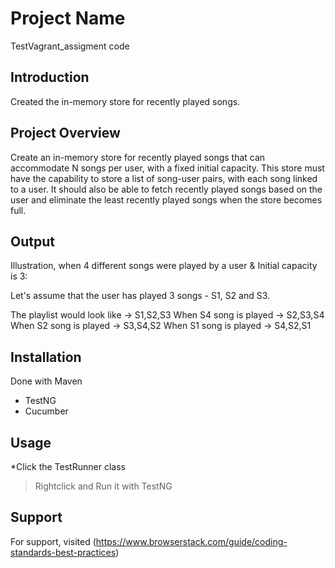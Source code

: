 # Project Name
TestVagrant_assigment code 

## Introduction
Created the in-memory store for recently played songs.

## Project Overview
Create an in-memory store for recently played songs that can accommodate N songs per user, with a fixed initial capacity. This store must have the capability to store a list of song-user pairs, with each song linked to a user. It should also be able to fetch recently played songs based on the user and eliminate the least recently played songs when the store becomes full.

## Output 
Illustration, when 4 different songs were played by a user & Initial capacity is 3: 

Let's assume that the user has played 3 songs - S1, S2 and S3.

The playlist would look like -> S1,S2,S3
When S4 song is played -> S2,S3,S4 
When S2 song is played -> S3,S4,S2 
When S1 song is played -> S4,S2,S1

## Installation
Done with Maven
<Depenedency>
* TestNG
* Cucumber

## Usage
*Click the TestRunner class 
>Rightclick and Run it with TestNG 

## Support
For support, visited (https://www.browserstack.com/guide/coding-standards-best-practices)
